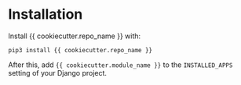 # Installation

Install {{ cookiecutter.repo_name }} with:

    pip3 install {{ cookiecutter.repo_name }}

After this, add `{{ cookiecutter.module_name }}` to the `INSTALLED_APPS` setting of your Django project.